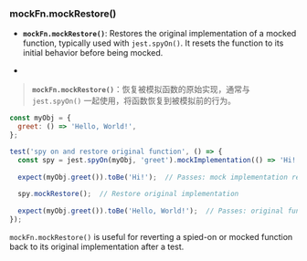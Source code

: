 ### mockFn.mockRestore()

- **`mockFn.mockRestore()`**: Restores the original implementation of a mocked function, typically used with `jest.spyOn()`. It resets the function to its initial behavior before being mocked.

- <audio src="C:\Users\10691\Downloads\__`mockFn.mockR (3).mp3"></audio>

> **`mockFn.mockRestore()`**：恢复被模拟函数的原始实现，通常与 `jest.spyOn()` 一起使用，将函数恢复到被模拟前的行为。
>
> <audio src="C:\Users\10691\Downloads\`mockFn.mockRes (4).mp3"></audio>

```js
const myObj = {
  greet: () => 'Hello, World!',
};

test('spy on and restore original function', () => {
  const spy = jest.spyOn(myObj, 'greet').mockImplementation(() => 'Hi!');
  
  expect(myObj.greet()).toBe('Hi!');  // Passes: mock implementation returns 'Hi!'
  
  spy.mockRestore();  // Restore original implementation
  
  expect(myObj.greet()).toBe('Hello, World!');  // Passes: original function returns 'Hello, World!'
});
```

<audio src="C:\Users\10691\Downloads\这段代码展示了如何使用 Jes.mp3"></audio>

`mockFn.mockRestore()` is useful for reverting a spied-on or mocked function back to its original implementation after a test.

<audio src="C:\Users\10691\Downloads\`mockFn.mockRes (5).mp3"></audio>